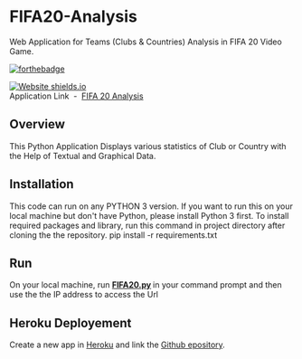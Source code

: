 # FIFA20-Analysis
Web Application for Teams (Clubs & Countries) Analysis in FIFA 20 Video Game. <br>

[![forthebadge](https://forthebadge.com/images/badges/made-with-crayons.svg)](https://www.linkedin.com/in/305kishan/)

[![Website shields.io](https://img.shields.io/website-up-down-green-red/http/shields.io.svg)](https://analysis-fifa20.herokuapp.com/)<br>
Application Link &nbsp;-&nbsp; [FIFA 20 Analysis](https://analysis-fifa20.herokuapp.com/)

## Overview
This Python Application Displays various statistics of Club or Country with the Help of Textual and Graphical Data.

## Installation
This code can run on any PYTHON 3 version. If you want to run this on your local machine but don't have Python, please install Python 3 first. To install required packages and library, run this command in project directory after cloning the the repository.
            pip install -r requirements.txt
            
## Run
On your local machine, run <b> [FIFA20.py](https://github.com/305kishan/FIFA20-Analysis/blob/main/FIFA20.py) </b> in your command prompt and then use the the IP address to access the Url

## Heroku Deployement
Create a new app in [Heroku](https://www.heroku.com/) and link the [Github epository](https://github.com/305kishan/FIFA20-Analysis).

